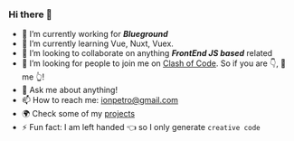 ### Hi there 👋

- 🔭 I’m currently working for <strong><em>Blueground</strong></em>
- 🌱 I’m currently learning Vue, Nuxt, Vuex.
- 👯 I’m looking to collaborate on anything <strong><em>FrontEnd JS based</em></strong> related
- 🤔 I’m looking for people to join me on [Clash of Code](https://www.codingame.com/multiplayer/clashofcode). So if you are 👇, 👊 me 👆!
- 💬 Ask me about anything!
- 📫 How to reach me: ionpetro@gmail.com
- 🌍 Check some of my [projects](https://www.ionpetro.com) 
- ⚡ Fun fact: I am left handed 👈 so I only generate ```creative code```
